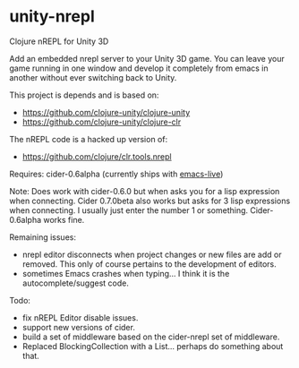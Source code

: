 unity-nrepl
===========

Clojure nREPL for Unity 3D

Add an embedded nrepl server to your Unity 3D game. You can leave your game running in one window and develop it completely from emacs in another without ever switching back to Unity.

This project is depends and is based on:

* https://github.com/clojure-unity/clojure-unity
* https://github.com/clojure-unity/clojure-clr

The nREPL code is a hacked up version of:

* https://github.com/clojure/clr.tools.nrepl

Requires: cider-0.6alpha (currently ships with [emacs-live](https://github.com/overtone/emacs-live))

Note: Does work with cider-0.6.0 but when asks you for a lisp expression when connecting. Cider 0.7.0beta also works but asks for 3 lisp expressions when connecting. I usually just enter the number 1 or something. Cider-0.6alpha works fine.

Remaining issues:
 * nrepl editor disconnects when project changes or new files are add or removed. This only of course pertains to the development of editors.
 * sometimes Emacs crashes when typing... I think it is the autocomplete/suggest code.

Todo:
* fix nREPL Editor disable issues.
* support new versions of cider.
* build a set of middleware based on the cider-nrepl set of middleware.
* Replaced BlockingCollection with a List... perhaps do something about that.

